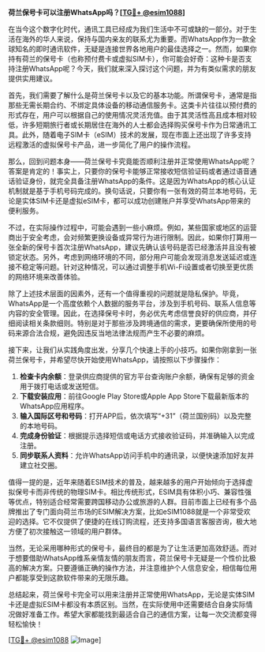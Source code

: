 **荷兰保号卡可以注册WhatsApp吗？[[TG💪+ @esim1088](https://t.me/s/esim1088)]**

在当今这个数字化时代，通讯工具已经成为我们生活中不可或缺的一部分。对于生活在海外的华人来说，保持与国内亲友的联系尤为重要。而WhatsApp作为一款全球知名的即时通讯软件，无疑是连接世界各地用户的最佳选择之一。然而，如果你持有荷兰的保号卡（也称预付费卡或虚拟SIM卡），你可能会好奇：这种卡是否支持注册WhatsApp呢？今天，我们就来深入探讨这个问题，并为有类似需求的朋友提供实用建议。

首先，我们需要了解什么是荷兰保号卡以及它的基本功能。所谓保号卡，通常是指那些无需长期合约、不绑定具体设备的移动通信服务卡。这类卡片往往以预付费的形式存在，用户可以根据自己的使用情况灵活充值。由于其灵活性高且成本相对较低，许多短期旅行者或长期居住在海外的人士都会选择购买保号卡作为日常通讯工具。此外，随着电子SIM卡（eSIM）技术的发展，现在市面上还出现了许多支持远程激活的虚拟保号卡产品，进一步简化了用户的操作流程。

那么，回到问题本身——荷兰保号卡究竟能否顺利注册并正常使用WhatsApp呢？答案是肯定的！事实上，只要你的保号卡能够正常接收短信验证码或者通过语音通话验证身份，就完全具备注册WhatsApp的条件。这是因为WhatsApp的核心认证机制就是基于手机号码完成的。换句话说，只要你有一张有效的荷兰本地号码，无论是实体SIM卡还是虚拟eSIM卡，都可以成功创建账户并享受WhatsApp带来的便利服务。

不过，在实际操作过程中，可能会遇到一些小麻烦。例如，某些国家或地区的运营商出于安全考虑，会对频繁更换设备或异常行为进行限制。因此，如果你打算用一张全新的保号卡首次注册WhatsApp，建议先确认该号码是否已经激活并且没有被锁定状态。另外，考虑到网络环境的不同，部分用户可能会发现消息发送延迟或连接不稳定等问题。针对这种情况，可以通过调整手机Wi-Fi设置或者切换至更优质的网络环境来改善体验。

除了上述技术层面的因素外，还有一个值得重视的问题就是隐私保护。毕竟，WhatsApp是一个高度依赖个人数据的服务平台，涉及到手机号码、联系人信息等内容的安全管理。因此，在选择保号卡时，务必优先考虑信誉良好的供应商，并仔细阅读相关条款细则。特别是对于那些涉及跨境通信的需求，更要确保所使用的号码来源合法合规，避免因违反当地法律法规而产生不必要的麻烦。

接下来，让我们从实践角度出发，分享几个快速上手的小技巧。如果你刚拿到一张荷兰保号卡，并希望尽快开始使用WhatsApp，请按照以下步骤操作：

1. **检查卡内余额**：登录供应商提供的官方平台查询账户余额，确保有足够的资金用于拨打电话或发送短信。
2. **下载安装应用**：前往Google Play Store或Apple App Store下载最新版本的WhatsApp应用程序。
3. **输入国际区号和号码**：打开APP后，依次填写“+31”（荷兰国别码）以及完整的本地号码。
4. **完成身份验证**：根据提示选择短信或电话方式接收验证码，并准确输入以完成注册。
5. **同步联系人资料**：允许WhatsApp访问手机中的通讯录，以便快速添加好友并建立社交圈。

值得一提的是，近年来随着ESIM技术的普及，越来越多的用户开始倾向于选择虚拟保号卡而非传统的物理SIM卡。相比传统形式，ESIM具有体积小巧、兼容性强等优点，特别适合经常需要跨国移动办公或旅游的人群。目前市面上已经有多个品牌推出了专门面向荷兰市场的ESIM解决方案，比如eSIM1088就是一个非常受欢迎的选择。它不仅提供了便捷的在线订购流程，还支持多国语言客服咨询，极大地方便了初次接触这一领域的用户群体。

当然，无论采用哪种形式的保号卡，最终目的都是为了让生活更加高效舒适。而对于想要借助WhatsApp维系亲情友情的朋友而言，荷兰保号卡无疑是一个性价比极高的解决方案。只要遵循正确的操作方法，并注意维护个人信息安全，相信每位用户都能享受到这款软件带来的无限乐趣。

总结起来，荷兰保号卡完全可以用来注册并正常使用WhatsApp，无论是实体SIM卡还是虚拟ESIM卡都没有本质区别。当然，在实际使用中还需要结合自身实际情况做好准备工作。希望大家都能找到最适合自己的通信方案，让每一次交流都变得轻松愉快！

[[TG💪+ @esim1088](https://t.me/s/esim1088) ![Image](https://i.postimg.cc/4NQfJmqS/Snipaste-2025-05-13-00-14-12.png)]